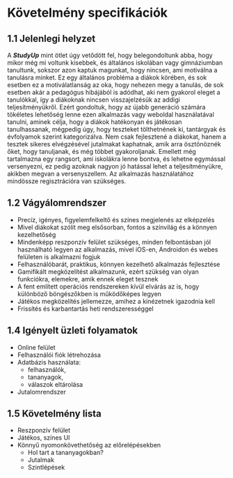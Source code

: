# Követelmény specifikációk

## 1.1 Jelenlegi helyzet

A ***StudyUp*** mint ötlet úgy vetődött fel, hogy belegondoltunk abba, hogy mikor még mi voltunk kisebbek, és általános iskolában vagy gimnáziumban tanultunk,
sokszor azon kaptuk magunkat, hogy nincsen, ami motiválna a tanulásra minket. Ez egy általános probléma a diákok körében, és sok esetben ez a motiválatlanság az oka, hogy nehezen megy a tanulás, de sok esetben akár a pedagógus hibájából is adódhat, aki nem gyakorol eleget a tanulókkal, így a diákoknak nincsen visszajelzésük az addigi teljesítményükről. 
Ezért gondoltuk, hogy az újabb generáció számára tökéletes lehetőség lenne ezen alkalmazás vagy weboldal használatával tanulni, aminek célja, hogy a diákok hatékonyan és játékosan tanulhassanak, mégpedig úgy, hogy teszteket tölthetnének ki, tantárgyak és évfolyamok szerint kategorizálva. 
Nem csak fejlesztené a diákokat, hanem a tesztek sikeres elvégzésével jutalmakat kaphatnak, amik arra ösztönöznék őket, hogy tanuljanak, és még többet gyakoroljanak.
Emellett még tartalmazna egy rangsort, ami iskolákra lenne bontva, és lehetne egymással versenyezni, ez pedig azoknak nagyon jó hatással lehet a teljesítményükre, akikben megvan a versenyszellem.
Az alkalmazás használatához mindössze regisztrációra van szükséges.

## 1.2 Vágyálomrendszer

+ Precíz, igényes, figyelemfelkeltő és színes megjelenés az elképzelés
+ Mivel diákokat szólít meg elsősorban, fontos a színvilág és a könnyen kezelhetőség
+ Mindenképp reszponzív felület szükséges, minden felbontásban jól használható legyen az alkalmazás, mivel iOS-en, Androidon és webes felületen is alkalmazni fogjuk
+ Felhasználóbarát, praktikus, könnyen kezelhető alkalmazás fejlesztése
+ Gamifikált megközelítést alkalmazunk, ezért szükség van olyan funkciókra, elemekre, amik ennek eleget tesznek
+ A fent említett operációs rendszereken kívül elvárás az is, hogy különböző böngészőkben is működőképes legyen
+ Játékos megközelítés jellemezze, amihez a kinézetnek igazodnia kell
+ Frissítés és karbantartás heti rendszerességgel

## 1.4 Igényelt üzleti folyamatok

- Online felület
- Felhasználói fiók létrehozása
- Adatbázis használata:
	- felhasználók,
	- tananyagok,
	- válaszok eltárolása
- Jutalomrendszer

## 1.5 Követelmény lista

- Reszponzív felület
- Játékos, színes UI
- Könnyű nyomonkövethetőség az előrelépésekben
  - Hol tart a tananyagokban?
  - Jutalmak
  - Szintlépések
